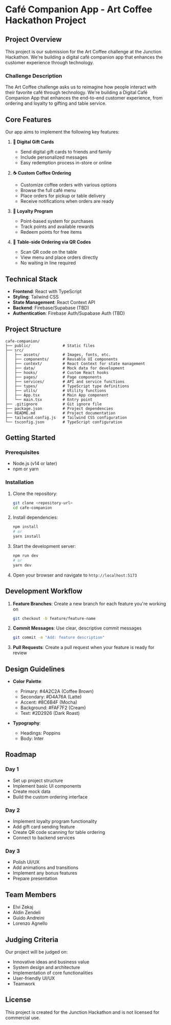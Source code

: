 # Café Companion App - Art Coffee Hackathon Project

## Project Overview

This project is our submission for the Art Coffee challenge at the Junction Hackathon. We're building a digital café companion app that enhances the customer experience through technology.

### Challenge Description

The Art Coffee challenge asks us to reimagine how people interact with their favorite café through technology. We're building a Digital Café Companion App that enhances the end-to-end customer experience, from ordering and loyalty to gifting and table service.

## Core Features

Our app aims to implement the following key features:

1. **🎁 Digital Gift Cards**
   - Send digital gift cards to friends and family
   - Include personalized messages
   - Easy redemption process in-store or online

2. **☕ Custom Coffee Ordering**
   - Customize coffee orders with various options
   - Browse the full café menu
   - Place orders for pickup or table delivery
   - Receive notifications when orders are ready

3. **🎯 Loyalty Program**
   - Point-based system for purchases
   - Track points and available rewards
   - Redeem points for free items

4. **📱 Table-side Ordering via QR Codes**
   - Scan QR code on the table
   - View menu and place orders directly
   - No waiting in line required

## Technical Stack

- **Frontend**: React with TypeScript
- **Styling**: Tailwind CSS
- **State Management**: React Context API
- **Backend**: Firebase/Supabase (TBD)
- **Authentication**: Firebase Auth/Supabase Auth (TBD)

## Project Structure

```
cafe-companion/
├── public/              # Static files
├── src/
│   ├── assets/          # Images, fonts, etc.
│   ├── components/      # Reusable UI components
│   ├── context/         # React Context for state management
│   ├── data/            # Mock data for development
│   ├── hooks/           # Custom React hooks
│   ├── pages/           # Page components
│   ├── services/        # API and service functions
│   ├── types/           # TypeScript type definitions
│   ├── utils/           # Utility functions
│   ├── App.tsx          # Main App component
│   └── main.tsx         # Entry point
├── .gitignore           # Git ignore file
├── package.json         # Project dependencies
├── README.md            # Project documentation
├── tailwind.config.js   # Tailwind CSS configuration
└── tsconfig.json        # TypeScript configuration
```

## Getting Started

### Prerequisites

- Node.js (v14 or later)
- npm or yarn

### Installation

1. Clone the repository:
   ```bash
   git clone <repository-url>
   cd cafe-companion
   ```

2. Install dependencies:
   ```bash
   npm install
   # or
   yarn install
   ```

3. Start the development server:
   ```bash
   npm run dev
   # or
   yarn dev
   ```

4. Open your browser and navigate to `http://localhost:5173`

## Development Workflow

1. **Feature Branches**: Create a new branch for each feature you're working on
   ```bash
   git checkout -b feature/feature-name
   ```

2. **Commit Messages**: Use clear, descriptive commit messages
   ```bash
   git commit -m "Add: feature description"
   ```

3. **Pull Requests**: Create a pull request when your feature is ready for review

## Design Guidelines

- **Color Palette**:
  - Primary: #4A2C2A (Coffee Brown)
  - Secondary: #D4A76A (Latte)
  - Accent: #8C6B4F (Mocha)
  - Background: #FAF7F2 (Cream)
  - Text: #2D2926 (Dark Roast)

- **Typography**:
  - Headings: Poppins
  - Body: Inter

## Roadmap

### Day 1
- Set up project structure
- Implement basic UI components
- Create mock data
- Build the custom ordering interface

### Day 2
- Implement loyalty program functionality
- Add gift card sending feature
- Create QR code scanning for table ordering
- Connect to backend services

### Day 3
- Polish UI/UX
- Add animations and transitions
- Implement any bonus features
- Prepare presentation

## Team Members

- Elvi Zekaj
- Aldin Zendeli
- Guido Andreini
- Lorenzo Agnello

## Judging Criteria

Our project will be judged on:
- Innovative ideas and business value
- System design and architecture
- Implementation of core functionalities
- User-friendly UI/UX
- Teamwork

## License

This project is created for the Junction Hackathon and is not licensed for commercial use.
